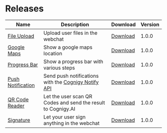 # Releases

Name  | Description  | Download  | Version  |
|---|---|---|---|
| [File Upload](https://github.com/Cognigy/WebchatPlugins/tree/master/plugins/file-upload)  |  Upload user files in the webchat |  [Download](https://github.com/Cognigy/WebchatPlugins/releases/download/fileUpload1.0.0/file-upload.webchat-plugin.js) |  1.0.0 |
|  [Google Maps](https://github.com/Cognigy/WebchatPlugins/tree/master/plugins/google-maps) | Show a google maps location  | [Download](https://github.com/Cognigy/WebchatPlugins/releases/download/google-maps100/google-maps.webchat-plugin.js)  |  1.0.0 |
| [Progress Bar](https://github.com/Cognigy/WebchatPlugins/tree/master/plugins/progressbar)  |  Show a progress bar with various steps |  [Download](https://github.com/Cognigy/WebchatPlugins/releases/download/progressbar100/progressbar.webchat-plugin.js) | 1.0.0  |
| [Push Notification](https://github.com/Cognigy/WebchatPlugins/tree/master/plugins/push-notification)  | Send push notifications with the [Cognigy Notify API](https://docs.cognigy.com/reference#notify)  | [Download](https://github.com/Cognigy/WebchatPlugins/releases/download/push-notification100/push-notification-plugin.js)  |  1.0.0 |
| [QR Code Reader](https://github.com/Cognigy/WebchatPlugins/tree/master/plugins/qr-code-reader) | Let the user scan QR Codes and send the result to Cognigy.AI |  [Download](https://github.com/Cognigy/WebchatPlugins/releases/download/qr-code-reader100/qr-code.webchat-plugin.js) |  1.0.0 |
| [Signature](https://github.com/Cognigy/WebchatPlugins/tree/master/plugins/signature) |  Let your user sign anything in the webchat|  [Download](https://github.com/Cognigy/WebchatPlugins/releases/download/signature100/signature.webchat-plugin.js) |  1.0.0 |